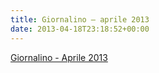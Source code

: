 ```yaml
---
title: Giornalino – aprile 2013
date: 2013-04-18T23:18:52+00:00
---
```

[Giornalino - Aprile 2013](http://www.basketgardolo.it/wp-content/uploads/2013/04/giornalino-aprile-2013.pdf)